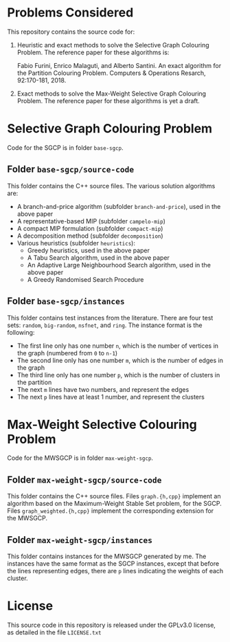 # Problems Considered

This repository contains the source code for:

1.  Heuristic and exact methods to solve the Selective Graph Colouring Problem.
    The reference paper for these algorithms is:

    Fabio Furini, Enrico Malaguti, and Alberto Santini. An exact algorithm for the Partition Colouring Problem. Computers & Operations Resarch, 92:170-181, 2018. 
2.  Exact methods to solve the Max-Weight Selective Graph Colouring Problem.
    The reference paper for these algorithms is yet a draft.

# Selective Graph Colouring Problem

Code for the SGCP is in folder `base-sgcp`.

## Folder `base-sgcp/source-code`

This folder contains the C++ source files.
The various solution algorithms are:

* A branch-and-price algorithm (subfolder `branch-and-price`), used in the above paper
* A representative-based MIP (subfolder `campelo-mip`)
* A compact MIP formulation (subfolder `compact-mip`)
* A decomposition method (subfolder `decomposition`)
* Various heuristics (subfolder `heuristics`):
  * Greedy heuristics, used in the above paper
  * A Tabu Search algorithm, used in the above paper
  * An Adaptive Large Neighbourhood Search algorithm, used in the above paper
  * A Greedy Randomised Search Procedure

## Folder `base-sgcp/instances`

This folder contains test instances from the literature.
There are four test sets: `random`, `big-random`, `nsfnet`, and `ring`.
The instance format is the following:

* The first line only has one number `n`, which is the number of vertices in the graph (numbered from `0` to `n-1`)
* The second line only has one number `m`, which is the number of edges in the graph
* The third line only has one number `p`, which is the number of clusters in the partition
* The next `m` lines have two numbers, and represent the edges
* The next `p` lines have at least 1 number, and represent the clusters

# Max-Weight Selective Colouring Problem

Code for the MWSGCP is in folder `max-weight-sgcp`.

## Folder `max-weight-sgcp/source-code`

This folder contains the C++ source files.
Files `graph.{h,cpp}` implement an algorithm based on the Maximum-Weight Stable Set problem, for the SGCP.
Files `graph_weighted.{h,cpp}` implement the corresponding extension for the MWSGCP.

## Folder `max-weight-sgcp/instances`

This folder contains instances for the MWSGCP generated by me.
The instances have the same format as the SGCP instances, except that before the lines representing edges, there are `p` lines indicating the weights of each cluster.

# License

This source code in this repository is released under the GPLv3.0 license, as detailed in the file `LICENSE.txt`
